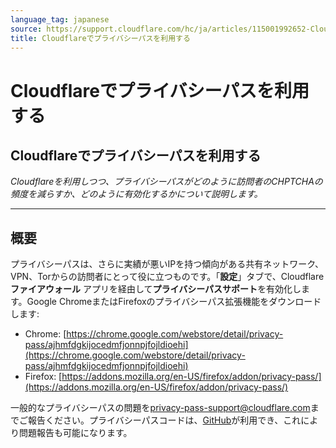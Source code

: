 ```yaml
---
language_tag: japanese
source: https://support.cloudflare.com/hc/ja/articles/115001992652-Cloudflare%E3%81%A7%E3%83%97%E3%83%A9%E3%82%A4%E3%83%90%E3%82%B7%E3%83%BC%E3%83%91%E3%82%B9%E3%82%92%E5%88%A9%E7%94%A8%E3%81%99%E3%82%8B
title: Cloudflareでプライバシーパスを利用する
---
```


# Cloudflareでプライバシーパスを利用する

## Cloudflareでプライバシーパスを利用する

_Cloudflareを利用しつつ、プライバシーパスがどのように訪問者のCHPTCHAの頻度を減らすか、どのように有効化するかについて説明します。_

___

## 概要


プライバシーパスは、さらに実績が悪いIPを持つ傾向がある共有ネットワーク、VPN、Torからの訪問者にとって役に立つものです。「**設定**」タブで、Cloudflare**ファイアウォール** アプリを経由して**プライバシーパスサポート**を有効化します。Google ChromeまたはFirefoxのプライバシーパス拡張機能をダウンロードします:

-   Chrome: [https://chrome.google.com/webstore/detail/privacy-pass/ajhmfdgkijocedmfjonnpjfojldioehi](https://chrome.google.com/webstore/detail/privacy-pass/ajhmfdgkijocedmfjonnpjfojldioehi)
-   Firefox: [https://addons.mozilla.org/en-US/firefox/addon/privacy-pass/](https://addons.mozilla.org/en-US/firefox/addon/privacy-pass/)

一般的なプライバシーパスの問題を[privacy-pass-support@cloudflare.com](mailto:A0privacy-pass-support@cloudflare.com)までご報告ください。プライバシーパスコードは、[GitHub](https://github.com/privacypass/challenge-bypass-extension)が利用でき、これにより問題報告も可能になります。
